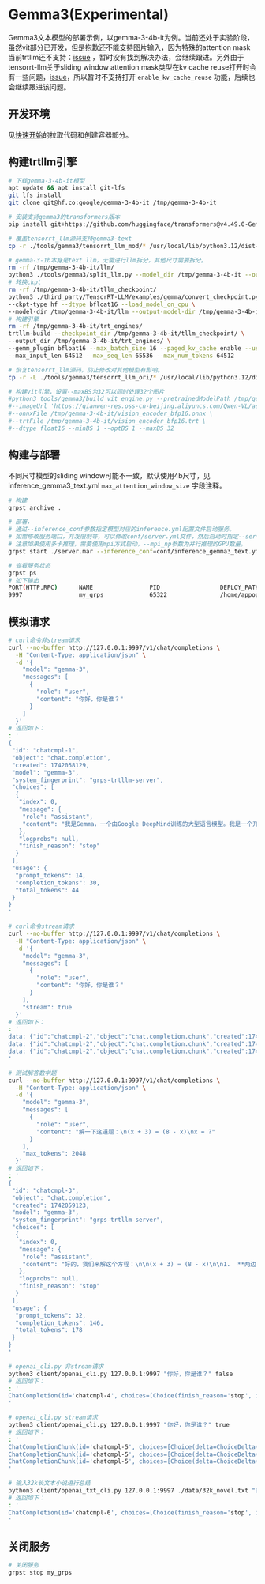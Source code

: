 # Gemma3(Experimental)

Gemma3文本模型的部署示例，以gemma-3-4b-it为例。当前还处于实验阶段，虽然vit部分已开发，但是抱歉还不能支持图片输入，因为特殊的attention
mask当前trtllm还不支持：[issue](https://github.com/NVIDIA/TensorRT-LLM/issues/2880#issuecomment-2726181463)
，暂时没有找到解决办法，会继续跟进。另外由于tensorrt-llm关于sliding window attention mask类型在kv cache
reuse打开时会有一些问题，[issue](https://github.com/NVIDIA/TensorRT-LLM/issues/2912)，所以暂时不支持打开
```enable_kv_cache_reuse```
功能，后续也会继续跟进该问题。

## 开发环境

见[快速开始](../README.md#快速开始)的拉取代码和创建容器部分。

## 构建trtllm引擎

```bash
# 下载gemma-3-4b-it模型
apt update && apt install git-lfs
git lfs install
git clone git@hf.co:google/gemma-3-4b-it /tmp/gemma-3-4b-it 

# 安装支持gemma3的transformers版本
pip install git+https://github.com/huggingface/transformers@v4.49.0-Gemma-3

# 覆盖tensorrt_llm源码支持gemma3-text
cp -r ./tools/gemma3/tensorrt_llm_mod/* /usr/local/lib/python3.12/dist-packages/tensorrt_llm/

# gemma-3-1b本身是text llm，无需进行llm拆分，其他尺寸需要拆分。
rm -rf /tmp/gemma-3-4b-it/llm/
python3 ./tools/gemma3/split_llm.py --model_dir /tmp/gemma-3-4b-it --output_dir /tmp/gemma-3-4b-it/llm --dtype bfloat16
# 转换ckpt
rm -rf /tmp/gemma-3-4b-it/tllm_checkpoint/
python3 ./third_party/TensorRT-LLM/examples/gemma/convert_checkpoint.py \
--ckpt-type hf --dtype bfloat16 --load_model_on_cpu \
--model-dir /tmp/gemma-3-4b-it/llm --output-model-dir /tmp/gemma-3-4b-it/tllm_checkpoint/ 
# 构建引擎
rm -rf /tmp/gemma-3-4b-it/trt_engines/
trtllm-build --checkpoint_dir /tmp/gemma-3-4b-it/tllm_checkpoint/ \
--output_dir /tmp/gemma-3-4b-it/trt_engines/ \
--gemm_plugin bfloat16 --max_batch_size 16 --paged_kv_cache enable --use_paged_context_fmha enable \
--max_input_len 64512 --max_seq_len 65536 --max_num_tokens 64512

# 恢复tensorrt_llm源码，防止修改对其他模型有影响。
cp -r -L ./tools/gemma3/tensorrt_llm_ori/* /usr/local/lib/python3.12/dist-packages/tensorrt_llm/

# 构建vit引擎，设置--maxBS为32可以同时处理32个图片
#python3 tools/gemma3/build_vit_engine.py --pretrainedModelPath /tmp/gemma-3-4b-it \
#--imageUrl 'https://qianwen-res.oss-cn-beijing.aliyuncs.com/Qwen-VL/assets/demo.jpeg' \
#--onnxFile /tmp/gemma-3-4b-it/vision_encoder_bfp16.onnx \
#--trtFile /tmp/gemma-3-4b-it/vision_encoder_bfp16.trt \
#--dtype float16 --minBS 1 --optBS 1 --maxBS 32
```

## 构建与部署

不同尺寸模型的sliding window可能不一致，默认使用4b尺寸，见inference_gemma3_text.yml ```max_attention_window_size```
字段注释。

```bash
# 构建
grpst archive .

# 部署，
# 通过--inference_conf参数指定模型对应的inference.yml配置文件启动服务。
# 如需修改服务端口，并发限制等，可以修改conf/server.yml文件，然后启动时指定--server_conf参数指定新的server.yml文件。
# 注意如果使用多卡推理，需要使用mpi方式启动，--mpi_np参数为并行推理的GPU数量。
grpst start ./server.mar --inference_conf=conf/inference_gemma3_text.yml

# 查看服务状态
grpst ps
# 如下输出
PORT(HTTP,RPC)      NAME                PID                 DEPLOY_PATH         
9997                my_grps             65322               /home/appops/.grps/my_grps
```

## 模拟请求

```bash
# curl命令非stream请求
curl --no-buffer http://127.0.0.1:9997/v1/chat/completions \
  -H "Content-Type: application/json" \
  -d '{
    "model": "gemma-3",
    "messages": [
      {
        "role": "user",
        "content": "你好，你是谁？"
      }
    ]
  }'
# 返回如下：
: '
{
 "id": "chatcmpl-1",
 "object": "chat.completion",
 "created": 1742058129,
 "model": "gemma-3",
 "system_fingerprint": "grps-trtllm-server",
 "choices": [
  {
   "index": 0,
   "message": {
    "role": "assistant",
    "content": "我是Gemma，一个由Google DeepMind训练的大型语言模型。我是一个开放权重的模型，可以广泛地供公众使用。"
   },
   "logprobs": null,
   "finish_reason": "stop"
  }
 ],
 "usage": {
  "prompt_tokens": 14,
  "completion_tokens": 30,
  "total_tokens": 44
 }
}
'

# curl命令stream请求
curl --no-buffer http://127.0.0.1:9997/v1/chat/completions \
  -H "Content-Type: application/json" \
  -d '{
    "model": "gemma-3",
    "messages": [
      {
        "role": "user",
        "content": "你好，你是谁？"
      }
    ],
    "stream": true
  }'
# 返回如下：
: '
data: {"id":"chatcmpl-2","object":"chat.completion.chunk","created":1742058152,"model":"gemma-3","system_fingerprint":"grps-trtllm-server","choices":[{"index":0,"delta":{"role":"assistant","content":"我是"},"logprobs":null,"finish_reason":null}]}
data: {"id":"chatcmpl-2","object":"chat.completion.chunk","created":1742058152,"model":"gemma-3","system_fingerprint":"grps-trtllm-server","choices":[{"index":0,"delta":{"content":"G"},"logprobs":null,"finish_reason":null}]}
data: {"id":"chatcmpl-2","object":"chat.completion.chunk","created":1742058152,"model":"gemma-3","system_fingerprint":"grps-trtllm-server","choices":[{"index":0,"delta":{"content":"emma"},"logprobs":null,"finish_reason":null}]}
'

# 测试解答数学题
curl --no-buffer http://127.0.0.1:9997/v1/chat/completions \
  -H "Content-Type: application/json" \
  -d '{
    "model": "gemma-3",
    "messages": [
      {
        "role": "user",
        "content": "解一下这道题：\n(x + 3) = (8 - x)\nx = ?"
      }
    ],
    "max_tokens": 2048
  }'
# 返回如下：
: '
{
 "id": "chatcmpl-3",
 "object": "chat.completion",
 "created": 1742059123,
 "model": "gemma-3",
 "system_fingerprint": "grps-trtllm-server",
 "choices": [
  {
   "index": 0,
   "message": {
    "role": "assistant",
    "content": "好的，我们来解这个方程：\n\n(x + 3) = (8 - x)\n\n1.  **两边同时加 x:**\n   x + 3 + x = 8 - x + x\n   2x + 3 = 8\n\n2.  **两边同时减 3:**\n   2x + 3 - 3 = 8 - 3\n   2x = 5\n\n3.  **两边同时除以 2:**\n   2x / 2 = 5 / 2\n   x = 5/2  或者  x = 2.5\n\n所以，x = 2.5\n"
   },
   "logprobs": null,
   "finish_reason": "stop"
  }
 ],
 "usage": {
  "prompt_tokens": 32,
  "completion_tokens": 146,
  "total_tokens": 178
 }
}
'

# openai_cli.py 非stream请求
python3 client/openai_cli.py 127.0.0.1:9997 "你好，你是谁？" false
# 返回如下：
: '
ChatCompletion(id='chatcmpl-4', choices=[Choice(finish_reason='stop', index=0, logprobs=None, message=ChatCompletionMessage(content='我是Gemma，一个由Google DeepMind训练的大型语言模型。我是一个开放权重的模型，可以广泛地供公众使用。', refusal=None, role='assistant', audio=None, function_call=None, tool_calls=None))], created=1742058184, model='', object='chat.completion', service_tier=None, system_fingerprint='grps-trtllm-server', usage=CompletionUsage(completion_tokens=30, prompt_tokens=14, total_tokens=44, completion_tokens_details=None, prompt_tokens_details=None))
'

# openai_cli.py stream请求
python3 client/openai_cli.py 127.0.0.1:9997 "你好，你是谁？" true
# 返回如下：
: '
ChatCompletionChunk(id='chatcmpl-5', choices=[Choice(delta=ChoiceDelta(content='我是', function_call=None, refusal=None, role='assistant', tool_calls=None), finish_reason=None, index=0, logprobs=None)], created=1742058216, model='', object='chat.completion.chunk', service_tier=None, system_fingerprint='grps-trtllm-server', usage=None)
ChatCompletionChunk(id='chatcmpl-5', choices=[Choice(delta=ChoiceDelta(content='G', function_call=None, refusal=None, role=None, tool_calls=None), finish_reason=None, index=0, logprobs=None)], created=1742058216, model='', object='chat.completion.chunk', service_tier=None, system_fingerprint='grps-trtllm-server', usage=None)
ChatCompletionChunk(id='chatcmpl-5', choices=[Choice(delta=ChoiceDelta(content='emma', function_call=None, refusal=None, role=None, tool_calls=None), finish_reason=None, index=0, logprobs=None)], created=1742058216, model='', object='chat.completion.chunk', service_tier=None, system_fingerprint='grps-trtllm-server', usage=None)
'

# 输入32k长文本小说进行总结
python3 client/openai_txt_cli.py 127.0.0.1:9997 ./data/32k_novel.txt "简述一下上面这篇小说的前几章内容。" false
# 返回如下：
: '
ChatCompletion(id='chatcmpl-6', choices=[Choice(finish_reason='stop', index=0, logprobs=None, message=ChatCompletionMessage(content='好的，这是对小说《拜托，只想干饭的北极熊超酷的！》前几章内容的总结：\n\n**故事梗概：**\n\n小说讲述了主角楚云霁意外穿越成一只北极熊，并在荒星上展开了一段充满趣味和挑战的生存之旅。他原本只想吃饱饭，却意外卷入了一个大型野外生存直播综艺，并与一只名叫白狼的北极熊建立了亦敌亦友的关系。\n\n**前几章内容：**\n\n*   **穿越与初遇：** 楚云霁在实习途中被不明力量击晕，醒来后发现自己变成了一只北极熊。他意外地撞上了一队科研人员，他们正在进行一项野外生存直播项目。\n*   **生存挑战：** 楚云霁在荒星上展开了生存挑战，他需要寻找食物、躲避危险，并适应北极熊的生存环境。\n*   **白狼的出现：** 在生存过程中，楚云霁遇到了白狼，白狼既是他的竞争对手，又是他唯一的伙伴。\n*   **直播爆红：** 楚云霁的生存过程被直播，吸引了大量观众，他的故事也因此走红。\n*   **身份揭秘：** 楚云霁逐渐意识到自己并非普通的北极熊，而是曾经的直播明星，并且与节目组中的上将有着千丝万缕的联系。\n\n**主要情节：**\n\n*   楚云霁在暴风雪中挣扎求生，最终凭借自己的智慧和勇气战胜了困难。\n*   他与白狼之间产生了复杂的情感，既有竞争，也有合作，甚至还发展出了一种特殊的友谊。\n*   楚云霁在直播过程中遇到了各种各样的挑战，包括食物短缺、天气恶劣、以及其他动物的威胁。\n*   他逐渐适应了北极熊的生存方式，并学会了利用自己的优势来战胜困难。\n\n总而言之，前几章主要介绍了楚云霁穿越成北极熊后的生存状态，以及他与白狼之间的关系。故事充满了趣味性和挑战性，也为后续情节的发展埋下了伏笔。', refusal=None, role='assistant', function_call=None, tool_calls=None))], created=1742443608, model='', object='chat.completion', service_tier=None, system_fingerprint='grps-trtllm-server', usage=CompletionUsage(completion_tokens=476, prompt_tokens=40423, total_tokens=40899))
'
```

## 关闭服务

```bash
# 关闭服务
grpst stop my_grps
```
